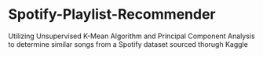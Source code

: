 # Spotify-Playlist-Recommender
Utilizing Unsupervised K-Mean Algorithm and Principal Component Analysis to determine similar songs from a Spotify dataset sourced thorugh Kaggle
